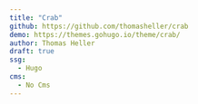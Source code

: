 ```yaml
---
title: "Crab"
github: https://github.com/thomasheller/crab
demo: https://themes.gohugo.io/theme/crab/
author: Thomas Heller
draft: true
ssg:
  - Hugo
cms:
  - No Cms
---
```


